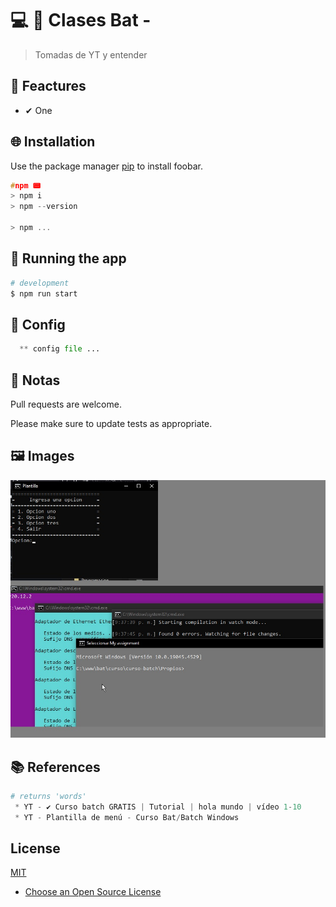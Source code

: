 

# 💻 💎 Clases Bat -

> Tomadas de YT y entender

## 📌 Feactures

 * ✔ One

## 🌐 Installation

Use the package manager [pip](https://pip.pypa.io/en/stable/) to install foobar.

```c
#npm 📟
> npm i
> npm --version

> npm ...
```

## 🔰 Running the app

```bash
# development
$ npm run start
```

## 📐 Config
```python
  ** config file ...
```

## 📝 Notas

Pull requests are welcome.

Please make sure to update tests as appropriate.

## 🖼 Images
  <img src=main.jpg alt="Main"/>

## 📚 References

```python
# returns 'words'
 * YT - ✔️ Curso batch GRATIS | Tutorial | hola mundo | vídeo 1-10
 * YT - Plantilla de menú - Curso Bat/Batch Windows
```

## License

[MIT](https://choosealicense.com/licenses/mit/)

* [Choose an Open Source License](https://choosealicense.com)